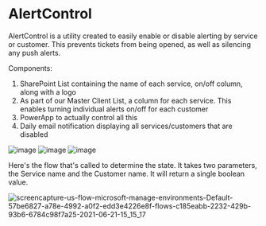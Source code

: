# AlertControl

AlertControl is a utility created to easily enable or disable alerting by service or customer.  This prevents tickets from being opened, as well as silencing any push alerts.

Components:
1. SharePoint List containing the name of each service, on/off column, along with a logo
2. As part of our Master Client List, a column for each service.  This enables turning individual alerts on/off for each customer
3. PowerApp to actually control all this
4. Daily email notification displaying all services/customers that are disabled


![image](https://user-images.githubusercontent.com/49880736/122790046-ecc8d480-d285-11eb-8984-18382e79da9c.png)
![image](https://user-images.githubusercontent.com/49880736/122790277-27cb0800-d286-11eb-9fce-e6b79dcbd5b4.png)
![image](https://user-images.githubusercontent.com/49880736/122790509-606ae180-d286-11eb-9275-f0a8216dd8f4.png)


Here's the flow that's called to determine the state.  It takes two parameters, the Service name and the Customer name.  It will return a single boolean value.

![screencapture-us-flow-microsoft-manage-environments-Default-57be6827-a78e-4992-a0f2-edd3e4226e8f-flows-c185eabb-2232-429b-93b6-6784c98f7a25-2021-06-21-15_15_17](https://user-images.githubusercontent.com/49880736/122815667-c1ed7900-d2a3-11eb-92bf-654668d28bc7.png)
